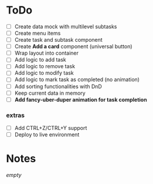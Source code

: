 # ToDo
- [ ] Create data mock with multilevel subtasks
- [ ] Create menu items
- [ ] Create task and subtask component
- [ ] Create **Add a card** component (universal button)
- [ ] Wrap layout into container
- [ ] Add logic to add task
- [ ] Add logic to remove task
- [ ] Add logic to modify task
- [ ] Add logic to mark task as completed (no animation)
- [ ] Add sorting functionalities with DnD
- [ ] Keep current data in memory
- [ ] **Add fancy-uber-duper animation for task completion**

### extras
- [ ] Add CTRL+Z/CTRL+Y support
- [ ] Deploy to live environment

# Notes

*empty*